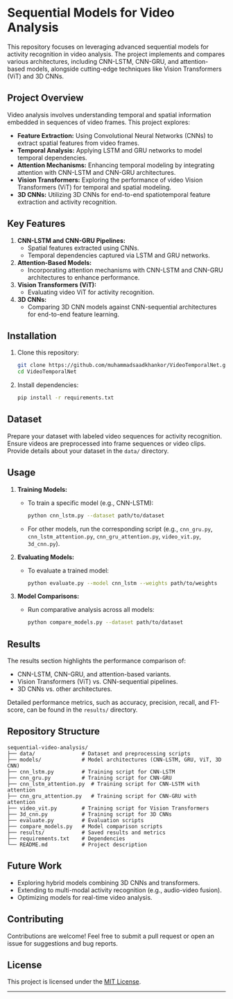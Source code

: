 # Sequential Models for Video Analysis

This repository focuses on leveraging advanced sequential models for activity recognition in video analysis. The project implements and compares various architectures, including CNN-LSTM, CNN-GRU, and attention-based models, alongside cutting-edge techniques like Vision Transformers (ViT) and 3D CNNs.

## Project Overview

Video analysis involves understanding temporal and spatial information embedded in sequences of video frames. This project explores:

- **Feature Extraction:** Using Convolutional Neural Networks (CNNs) to extract spatial features from video frames.
- **Temporal Analysis:** Applying LSTM and GRU networks to model temporal dependencies.
- **Attention Mechanisms:** Enhancing temporal modeling by integrating attention with CNN-LSTM and CNN-GRU architectures.
- **Vision Transformers:** Exploring the performance of video Vision Transformers (ViT) for temporal and spatial modeling.
- **3D CNNs:** Utilizing 3D CNNs for end-to-end spatiotemporal feature extraction and activity recognition.

## Key Features

1. **CNN-LSTM and CNN-GRU Pipelines:**
   - Spatial features extracted using CNNs.
   - Temporal dependencies captured via LSTM and GRU networks.
2. **Attention-Based Models:**
   - Incorporating attention mechanisms with CNN-LSTM and CNN-GRU architectures to enhance performance.
3. **Vision Transformers (ViT):**
   - Evaluating video ViT for activity recognition.
4. **3D CNNs:**
   - Comparing 3D CNN models against CNN-sequential architectures for end-to-end feature learning.

## Installation

1. Clone this repository:
   ```bash
   git clone https://github.com/muhammadsaadkhankor/VideoTemporalNet.git
   cd VideoTemporalNet
   ```

2. Install dependencies:
   ```bash
   pip install -r requirements.txt
   ```

## Dataset

Prepare your dataset with labeled video sequences for activity recognition. Ensure videos are preprocessed into frame sequences or video clips. Provide details about your dataset in the `data/` directory.

## Usage

1. **Training Models:**
   - To train a specific model (e.g., CNN-LSTM):
     ```bash
     python cnn_lstm.py --dataset path/to/dataset
     ```
   - For other models, run the corresponding script (e.g., `cnn_gru.py`, `cnn_lstm_attention.py`, `cnn_gru_attention.py`, `video_vit.py`, `3d_cnn.py`).

2. **Evaluating Models:**
   - To evaluate a trained model:
     ```bash
     python evaluate.py --model cnn_lstm --weights path/to/weights
     ```

3. **Model Comparisons:**
   - Run comparative analysis across all models:
     ```bash
     python compare_models.py --dataset path/to/dataset
     ```

## Results

The results section highlights the performance comparison of:
- CNN-LSTM, CNN-GRU, and attention-based variants.
- Vision Transformers (ViT) vs. CNN-sequential pipelines.
- 3D CNNs vs. other architectures.

Detailed performance metrics, such as accuracy, precision, recall, and F1-score, can be found in the `results/` directory.

## Repository Structure

```plaintext
sequential-video-analysis/
├── data/               # Dataset and preprocessing scripts
├── models/             # Model architectures (CNN-LSTM, GRU, ViT, 3D CNN)
├── cnn_lstm.py         # Training script for CNN-LSTM
├── cnn_gru.py          # Training script for CNN-GRU
├── cnn_lstm_attention.py  # Training script for CNN-LSTM with attention
├── cnn_gru_attention.py   # Training script for CNN-GRU with attention
├── video_vit.py        # Training script for Vision Transformers
├── 3d_cnn.py           # Training script for 3D CNNs
├── evaluate.py         # Evaluation scripts
├── compare_models.py   # Model comparison scripts
├── results/            # Saved results and metrics
├── requirements.txt    # Dependencies
└── README.md           # Project description
```

## Future Work

- Exploring hybrid models combining 3D CNNs and transformers.
- Extending to multi-modal activity recognition (e.g., audio-video fusion).
- Optimizing models for real-time video analysis.

## Contributing

Contributions are welcome! Feel free to submit a pull request or open an issue for suggestions and bug reports.

## License

This project is licensed under the [MIT License](LICENSE).

---

